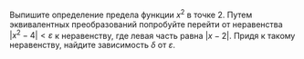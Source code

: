 Выпишите определение предела функции $x^2$ в точке $2$. Путем эквивалентных преобразований попробуйте перейти от неравенства $|x^2-4| < \varepsilon$ к неравенству, где левая часть равна $|x-2|$. Придя к такому неравенству, найдите зависимость $\delta$ от $\varepsilon$.